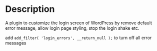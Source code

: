 # Description

A plugin to customize the login screen of WordPress by remove default error message, allow login page styling, stop the login shake etc.

add `add_filter( 'login_errors', __return_null );` to turn off all error messages
